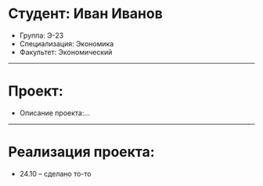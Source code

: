 # Студент: Иван Иванов
- Группа: Э-23
- Специализация: Экономика
- Факультет: Экономический
---
# Проект: 
- Описание проекта:...
---
# Реализация проекта:
- 24.10 – сделано то-то